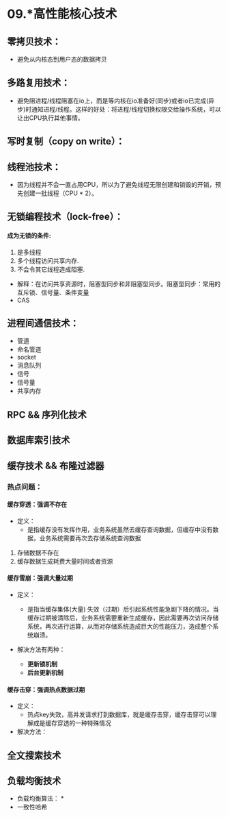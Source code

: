 # 09.*高性能核心技术

## 零拷贝技术：
* 避免从内核态到用户态的数据拷贝

## 多路复用技术：
* 避免阻进程/线程阻塞在io上，而是等内核在io准备好(同步)或者io已完成(异步)时通知进程/线程。这样的好处：将进程/线程切换权限交给操作系统，可以让出CPU执行其他事情。

## 写时复制（copy on write）：

## 线程池技术： 
* 因为线程并不会一直占用CPU，所以为了避免线程无限创建和销毁的开销，预先创建一批线程（CPU * 2）。

## 无锁编程技术（lock-free）：
#### 成为无锁的条件:
1. 是多线程
2. 多个线程访问共享内存.
3. 不会令其它线程造成阻塞.
* 解释：在访问共享资源时，阻塞型同步和非阻塞型同步。阻塞型同步：常用的互斥锁、信号量、条件变量
* CAS

## 进程间通信技术：
* 管道
* 命名管道
* socket
* 消息队列
* 信号
* 信号量
* 共享内存

## RPC && 序列化技术

## 数据库索引技术

## 缓存技术 && 布隆过滤器
### 热点问题：
#### 缓存穿透：强调不存在
* 定义：
    * 是指缓存没有发挥作用，业务系统虽然去缓存查询数据，但缓存中没有数据，业务系统需要再次去存储系统查询数据
1. 存储数据不存在
2. 缓存数据生成耗费大量时间或者资源

#### 缓存雪崩：强调大量过期
* 定义：
    * 是指当缓存集体(大量) 失效（过期）后引起系统性能急剧下降的情况。当缓存过期被清除后，业务系统需要重新生成缓存，因此需要再次访问存储系统，再次进行运算，从而对存储系统造成巨大的性能压力，造成整个系统崩溃。

* 解决方法有两种：
    * **更新锁机制**
    * **后台更新机制**

#### 缓存击穿：强调热点数据过期
* 定义：
    * 热点key失效，高并发请求打到数据库，就是缓存击穿，缓存击穿可以理解成是缓存穿透的一种特殊情况
* 解决方法：

## 全文搜索技术

## 负载均衡技术
* 负载均衡算法：
    * 
* 一致性哈希